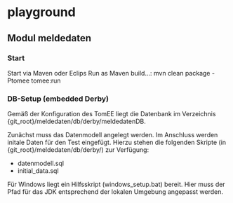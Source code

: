 # playground

## Modul meldedaten
### Start
Start via Maven oder Eclips Run as Maven build...:
mvn clean package -Ptomee tomee:run

### DB-Setup (embedded Derby)
Gemäß der Konfiguration des TomEE liegt die Datenbank im Verzeichnis {git_root}/meldedaten/db/derby/meldedatenDB.

Zunächst muss das Datenmodell angelegt werden. Im Anschluss werden initale Daten für den Test eingefügt. Hierzu
stehen die folgenden Skripte (in {git_root}/meldedaten/db/derby/) zur Verfügung:
* datenmodell.sql
* initial_data.sql

Für Windows liegt ein Hilfsskript (windows_setup.bat) bereit. Hier muss der Pfad für das JDK entsprechend der
lokalen Umgebung angepasst werden.
